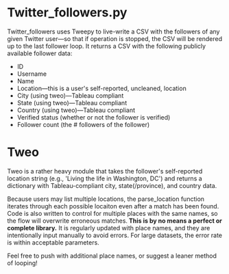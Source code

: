 <h1>Twitter_followers.py</h1>
  <p>Twitter_followers uses Tweepy to live-write a CSV with the followers of any given Twitter user—so that if operation is stopped, the CSV will be rendered up to the last follower loop. It returns a CSV with the following publicly available follower data:</p>
  <ul>
    <li>ID</li>
    <li>Username</li>
    <li>Name</li>
    <li>Location—this is a user's self-reported, uncleaned, location</li>
    <li>City (using tweo)—Tableau compliant</li>
    <li>State (using tweo)—Tableau compliant</li>
    <li>Country (using tweo)—Tableau compliant</li>
    <li>Verified status (whether or not the follower is verified)</li>
    <li>Follower count (the # followers of the follower)</li></ul>


<h1>Tweo</h1>
  <p>Tweo is a rather heavy module that takes the follower's self-reported location string (e.g., 'Living the life in Washington, DC') and returns a dictionary with Tableau-compliant city, state(/province), and country data.</p>
  <p>Because users may list multiple locations, the parse_location function iterates through each possible locaiton even after a match has been found. Code is also written to control for multiple places with the same names, so the flow will overwrite erroneous matches.<b> This is by no means a perfect or complete library.</b> It is regularly updated with place names, and they are intentionally input manually to avoid errors. For large datasets, the error rate is within acceptable parameters.</p>
  <p>Feel free to push with additional place names, or suggest a leaner method of looping!</p>
  
